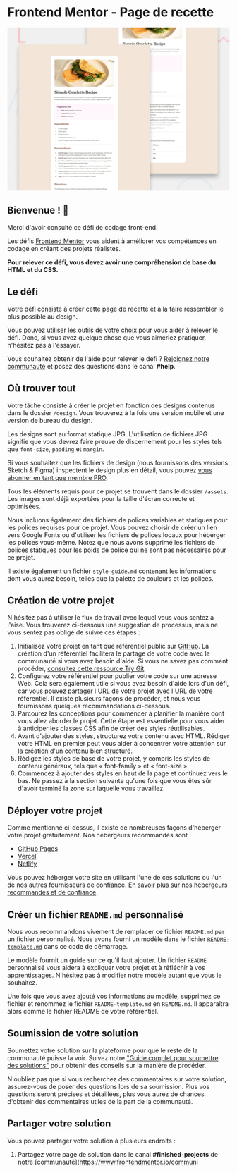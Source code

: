 # Frontend Mentor - Page de recette

![Aperçu de la conception pour le défi de codage de la page de recette](./preview.jpg)

## Bienvenue ! 👋

Merci d'avoir consulté ce défi de codage front-end.

Les défis [Frontend Mentor](https://www.frontendmentor.io) vous aident à améliorer vos compétences en codage en créant des projets réalistes.

**Pour relever ce défi, vous devez avoir une compréhension de base du HTML et du CSS.**

## Le défi

Votre défi consiste à créer cette page de recette et à la faire ressembler le plus possible au design.

Vous pouvez utiliser les outils de votre choix pour vous aider à relever le défi. Donc, si vous avez quelque chose que vous aimeriez pratiquer, n'hésitez pas à l'essayer.

Vous souhaitez obtenir de l'aide pour relever le défi ? [Rejoignez notre communauté](https://www.frontendmentor.io/community) et posez des questions dans le canal **#help**.

## Où trouver tout

Votre tâche consiste à créer le projet en fonction des designs contenus dans le dossier `/design`. Vous trouverez à la fois une version mobile et une version de bureau du design.

Les designs sont au format statique JPG. L'utilisation de fichiers JPG signifie que vous devrez faire preuve de discernement pour les styles tels que `font-size`, `padding` et `margin`.

Si vous souhaitez que les fichiers de design (nous fournissons des versions Sketch & Figma) inspectent le design plus en détail, vous pouvez [vous abonner en tant que membre PRO](https://www.frontendmentor.io/pro).

Tous les éléments requis pour ce projet se trouvent dans le dossier `/assets`. Les images sont déjà exportées pour la taille d'écran correcte et optimisées.

Nous incluons également des fichiers de polices variables et statiques pour les polices requises pour ce projet. Vous pouvez choisir de créer un lien vers Google Fonts ou d'utiliser les fichiers de polices locaux pour héberger les polices vous-même. Notez que nous avons supprimé les fichiers de polices statiques pour les poids de police qui ne sont pas nécessaires pour ce projet.

Il existe également un fichier `style-guide.md` contenant les informations dont vous aurez besoin, telles que la palette de couleurs et les polices.

## Création de votre projet

N'hésitez pas à utiliser le flux de travail avec lequel vous vous sentez à l'aise. Vous trouverez ci-dessous une suggestion de processus, mais ne vous sentez pas obligé de suivre ces étapes :

1. Initialisez votre projet en tant que référentiel public sur [GitHub](https://github.com/). La création d'un référentiel facilitera le partage de votre code avec la communauté si vous avez besoin d'aide. Si vous ne savez pas comment procéder, [consultez cette ressource Try Git](https://try.github.io/).
2. Configurez votre référentiel pour publier votre code sur une adresse Web. Cela sera également utile si vous avez besoin d'aide lors d'un défi, car vous pouvez partager l'URL de votre projet avec l'URL de votre référentiel. Il existe plusieurs façons de procéder, et nous vous fournissons quelques recommandations ci-dessous.
3. Parcourez les conceptions pour commencer à planifier la manière dont vous allez aborder le projet. Cette étape est essentielle pour vous aider à anticiper les classes CSS afin de créer des styles réutilisables.
4. Avant d'ajouter des styles, structurez votre contenu avec HTML. Rédiger votre HTML en premier peut vous aider à concentrer votre attention sur la création d'un contenu bien structuré.
5. Rédigez les styles de base de votre projet, y compris les styles de contenu généraux, tels que « font-family » et « font-size ».
6. Commencez à ajouter des styles en haut de la page et continuez vers le bas. Ne passez à la section suivante qu'une fois que vous êtes sûr d'avoir terminé la zone sur laquelle vous travaillez.

## Déployer votre projet

Comme mentionné ci-dessus, il existe de nombreuses façons d'héberger votre projet gratuitement. Nos hébergeurs recommandés sont :

- [GitHub Pages](https://pages.github.com/)
- [Vercel](https://vercel.com/)
- [Netlify](https://www.netlify.com/)

Vous pouvez héberger votre site en utilisant l'une de ces solutions ou l'un de nos autres fournisseurs de confiance. [En savoir plus sur nos hébergeurs recommandés et de confiance](https://medium.com/frontend-mentor/frontend-mentor-trusted-hosting-providers-bf000dfebe).

## Créer un fichier `README.md` personnalisé

Nous vous recommandons vivement de remplacer ce fichier `README.md` par un fichier personnalisé. Nous avons fourni un modèle dans le fichier [`README-template.md`](./README-template.md) dans ce code de démarrage.

Le modèle fournit un guide sur ce qu'il faut ajouter. Un fichier `README` personnalisé vous aidera à expliquer votre projet et à réfléchir à vos apprentissages. N'hésitez pas à modifier notre modèle autant que vous le souhaitez.

Une fois que vous avez ajouté vos informations au modèle, supprimez ce fichier et renommez le fichier `README-template.md` en `README.md`. Il apparaîtra alors comme le fichier README de votre référentiel.

## Soumission de votre solution

Soumettez votre solution sur la plateforme pour que le reste de la communauté puisse la voir. Suivez notre ["Guide complet pour soumettre des solutions"](https://medium.com/frontend-mentor/a-complete-guide-to-submitting-solutions-on-frontend-mentor-ac6384162248) pour obtenir des conseils sur la manière de procéder.

N'oubliez pas que si vous recherchez des commentaires sur votre solution, assurez-vous de poser des questions lors de sa soumission. Plus vos questions seront précises et détaillées, plus vous aurez de chances d'obtenir des commentaires utiles de la part de la communauté.

## Partager votre solution

Vous pouvez partager votre solution à plusieurs endroits :

1. Partagez votre page de solution dans le canal **#finished-projects** de notre [communauté](https://www.frontendmentor.io/communi